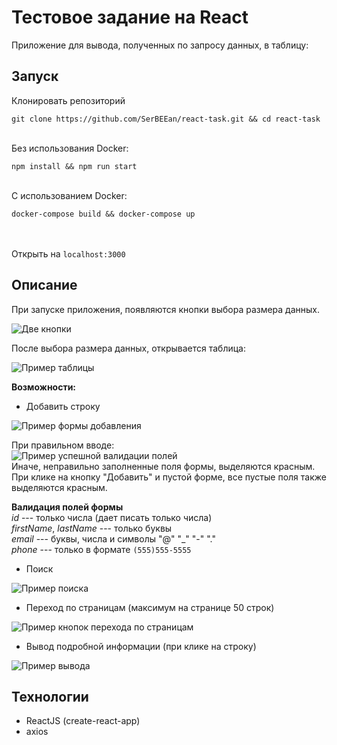 # Тестовое задание на React
Приложение для вывода, полученных по запросу данных, в таблицу:

## Запуск
Клонировать репозиторий
```
git clone https://github.com/SerBEEan/react-task.git && cd react-task
```
\
Без использования Docker:
```
npm install && npm run start
```
\
С использованием Docker:
```
docker-compose build && docker-compose up
```
\
\
Открыть на `localhost:3000`

## Описание
При запуске приложения, появляются кнопки выбора размера данных.

![Две кнопки](http://najivka.mati.su/www/cash/react-task-images/1.PNG)

После выбора размера данных, открывается таблица:

![Пример таблицы](http://najivka.mati.su/www/cash/react-task-images/2.PNG)

__Возможности:__

- Добавить строку

![Пример формы добавления](http://najivka.mati.su/www/cash/react-task-images/3.PNG)

При правильном вводе:\
![Пример успешной валидации полей](http://najivka.mati.su/www/cash/react-task-images/4.PNG) \
Иначе, неправильно заполненные поля формы, выделяются красным. При клике на кнопку "Добавить" и пустой форме, все пустые поля также выделяются красным.

__Валидация полей формы__
\
_id_ --- только числа (дает писать только числа) \
_firstName_, _lastName_ --- только буквы \
_email_ --- буквы, числа и символы "@" "_" "-" "." \
_phone_ --- только в формате `(555)555-5555`

- Поиск

![Пример поиска](http://najivka.mati.su/www/cash/react-task-images/5.PNG)

- Переход по страницам (максимум на странице 50 строк)

![Пример кнопок перехода по страницам](http://najivka.mati.su/www/cash/react-task-images/6.PNG)

- Вывод подробной информации (при клике на строку)

![Пример вывода](http://najivka.mati.su/www/cash/react-task-images/7.PNG)

## Технологии
- ReactJS (create-react-app)
- axios
